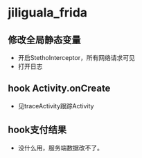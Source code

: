 # jiliguala_frida

## 修改全局静态变量
- 开启StethoInterceptor，所有网络请求可见
- 打开日志

## hook Activity.onCreate
- 见traceActivity跟踪Activity

## hook支付结果
- 没什么用，服务端数据改不了。
